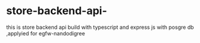 # store-backend-api-
this is store backend api build with typescript and express js with posgre db ,applyied for egfw-nandodigree 
